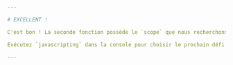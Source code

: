 ```yaml
---

# EXCELLENT !

C'est bon ! La seconde fonction possède le `scope` que nous recherchons.

Exécutez `javascripting` dans la console pour choisir le prochain défi.

---
```

